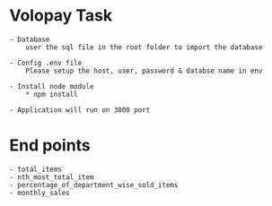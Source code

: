 # Volopay Task
    - Database 
        user the sql file in the root folder to import the database

    - Config .env file
        Please setup the host, user, password & databse name in env

    - Install node module
        * npm install

    - Application will run on 3000 port

# End points
    - total_items
    - nth_most_total_item
    - percentage_of_department_wise_sold_items
    - monthly_sales